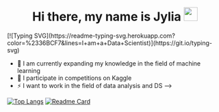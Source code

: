 <h1 align="center">Hi there, my name is Jylia <a href="https://" target="_blank"></a> 
<img src="https://github.com/blackcater/blackcater/raw/main/images/Hi.gif" height="32"/></h1>
[![Typing SVG](https://readme-typing-svg.herokuapp.com?color=%2336BCF7&lines=I+am+a+Data+Scientist)](https://git.io/typing-svg)


- 💬 I am currently expanding my knowledge in the field of machine learning
- 🌱 I participate in competitions on Kaggle
- ⚡ I want to work in the field of data analysis and DS
-->


[![Top Langs](https://github-readme-stats.vercel.app/api/top-langs/?username=pilgblog)](https://github.com/pilgblog/github-readme-stats)
[![Readme Card](https://github-readme-stats.vercel.app/api/pin/?username=pilgblog&repo=github-practicum-yandex)](https://github.com/pilgblog/github-practicum-yandex)
